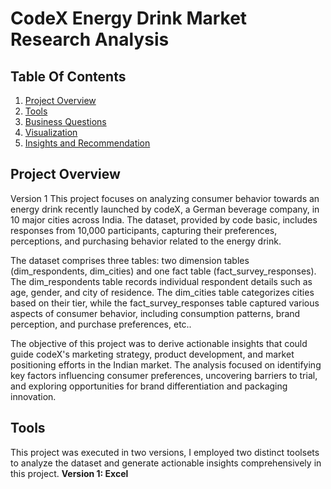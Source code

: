 # CodeX Energy Drink Market Research Analysis

## Table Of Contents

1. [Project Overview](#project-overview)
2. [Tools](#tools)
3. [Business Questions](#business-questions)
4. [Visualization](#visualization)
5. [Insights and Recommendation](#insights-and-recommendation)


## Project Overview
Version 1
This project focuses on analyzing consumer behavior towards an energy drink recently launched by codeX, a German beverage company, in 10 major cities across India. The dataset, provided by code basic, includes responses from 10,000 participants, capturing their preferences, perceptions, and purchasing behavior related to the energy drink.

The dataset comprises three tables: two dimension tables (dim_respondents, dim_cities) and one fact table (fact_survey_responses). The dim_respondents table records individual respondent details such as age, gender, and city of residence. The dim_cities table categorizes cities based on their tier, while the fact_survey_responses table captured various aspects of consumer behavior, including consumption patterns, brand perception, and purchase preferences, etc..

The objective of this project was to derive actionable insights that could guide codeX's marketing strategy, product development, and market positioning efforts in the Indian market. The analysis focused on identifying key factors influencing consumer preferences, uncovering barriers to trial, and exploring opportunities for brand differentiation and packaging innovation.


## Tools
This project was executed in two versions, I employed two distinct toolsets to analyze the dataset and generate actionable insights comprehensively in this project.
**Version 1: Excel**
